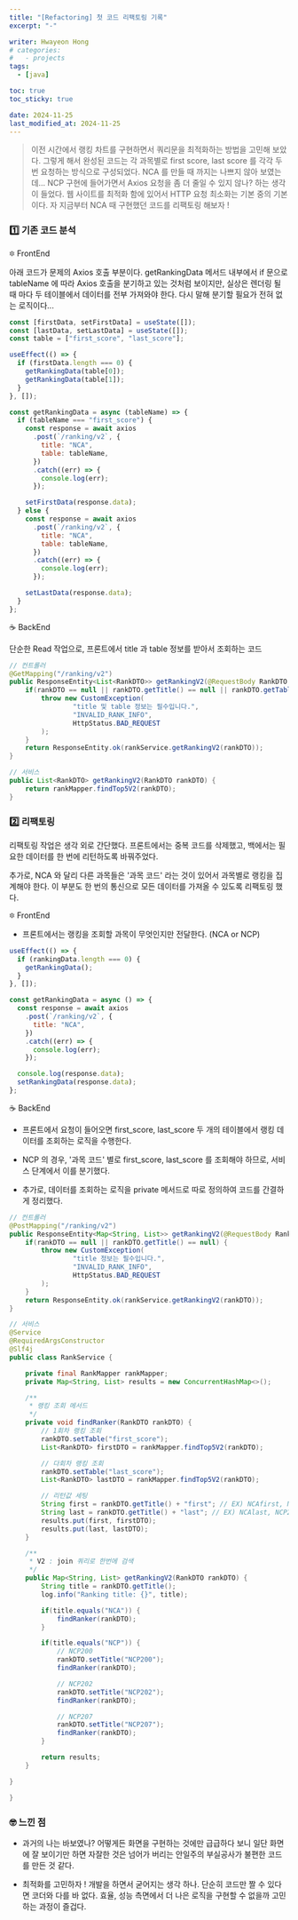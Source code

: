 ```yaml
---
title: "[Refactoring] 첫 코드 리팩토링 기록"
excerpt: "-"

writer: Hwayeon Hong
# categories:
#   - projects
tags:
  - [java]

toc: true
toc_sticky: true

date: 2024-11-25
last_modified_at: 2024-11-25
---
```


> 이전 시간에서 랭킹 차트를 구현하면서 쿼리문을 최적화하는 방법을 고민해 보았다. 그렇게 해서 완성된 코드는 각 과목별로 first score, last score 를 각각 두 번 요청하는 방식으로 구성되었다. NCA 를 만들 때 까지는 나쁘지 않아 보였는데... NCP 구현에 들어가면서 Axios 요청을 좀 더 줄일 수 있지 않나? 하는 생각이 들었다. 웹 사이트를 최적화 함에 있어서 HTTP 요청 최소화는 기본 중의 기본이다. 자 지금부터 NCA 때 구현했던 코드를 리팩토링 해보자 !

### 1️⃣ 기존 코드 분석

🔯 FrontEnd

아래 코드가 문제의 Axios 호출 부분이다. getRankingData 메서드 내부에서 if 문으로 tableName 에 따라 Axios 호출을 분기하고 있는 것처럼 보이지만, 실상은 렌더링 될 때 마다 두 테이블에서 데이터를 전부 가져와야 한다. 다시 말해 분기할 필요가 전혀 없는 로직이다...

```javascript
const [firstData, setFirstData] = useState([]);
const [lastData, setLastData] = useState([]);
const table = ["first_score", "last_score"];

useEffect(() => {
  if (firstData.length === 0) {
    getRankingData(table[0]);
    getRankingData(table[1]);
  }
}, []);

const getRankingData = async (tableName) => {
  if (tableName === "first_score") {
    const response = await axios
      .post(`/ranking/v2`, {
        title: "NCA",
        table: tableName,
      })
      .catch((err) => {
        console.log(err);
      });

    setFirstData(response.data);
  } else {
    const response = await axios
      .post(`/ranking/v2`, {
        title: "NCA",
        table: tableName,
      })
      .catch((err) => {
        console.log(err);
      });

    setLastData(response.data);
  }
};
```

☕️ BackEnd

단순한 Read 작업으로, 프론트에서 title 과 table 정보를 받아서 조회하는 코드

```java
// 컨트롤러
@GetMapping("/ranking/v2")
public ResponseEntity<List<RankDTO>> getRankingV2(@RequestBody RankDTO rankDTO) {
    if(rankDTO == null || rankDTO.getTitle() == null || rankDTO.getTable() == null) {
        throw new CustomException(
                "title 및 table 정보는 필수입니다.",
                "INVALID_RANK_INFO",
                HttpStatus.BAD_REQUEST
        );
    }
    return ResponseEntity.ok(rankService.getRankingV2(rankDTO));
}

// 서비스
public List<RankDTO> getRankingV2(RankDTO rankDTO) {
    return rankMapper.findTop5V2(rankDTO);
}
```

### 2️⃣ 리팩토링

리팩토링 작업은 생각 외로 간단했다. 프론트에서는 중복 코드를 삭제했고, 백에서는 필요한 데이터를 한 번에 리턴하도록 바꿔주었다.

추가로, NCA 와 달리 다른 과목들은 '과목 코드' 라는 것이 있어서 과목별로 랭킹을 집계해야 한다. 이 부분도 한 번의 통신으로 모든 데이터를 가져올 수 있도록 리팩토링 했다.

🔯 FrontEnd

- 프론트에서는 랭킹을 조회할 과목이 무엇인지만 전달한다. (NCA or NCP)

```javascript
useEffect(() => {
  if (rankingData.length === 0) {
    getRankingData();
  }
}, []);

const getRankingData = async () => {
  const response = await axios
    .post(`/ranking/v2`, {
      title: "NCA",
    })
    .catch((err) => {
      console.log(err);
    });

  console.log(response.data);
  setRankingData(response.data);
};
```

☕️ BackEnd

- 프론트에서 요청이 들어오면 first_score, last_score 두 개의 테이블에서 랭킹 데이터를 조회하는 로직을 수행한다.

- NCP 의 경우, '과목 코드' 별로 first_score, last_score 를 조회해야 하므로, 서비스 단계에서 이를 분기했다.

- 추가로, 데이터를 조회하는 로직을 private 메서드로 따로 정의하여 코드를 간결하게 정리했다.

```java
// 컨트롤러
@PostMapping("/ranking/v2")
public ResponseEntity<Map<String, List>> getRankingV2(@RequestBody RankDTO rankDTO) {
    if(rankDTO == null || rankDTO.getTitle() == null) {
        throw new CustomException(
                "title 정보는 필수입니다.",
                "INVALID_RANK_INFO",
                HttpStatus.BAD_REQUEST
        );
    }
    return ResponseEntity.ok(rankService.getRankingV2(rankDTO));
}

// 서비스
@Service
@RequiredArgsConstructor
@Slf4j
public class RankService {

    private final RankMapper rankMapper;
    private Map<String, List> results = new ConcurrentHashMap<>();

    /**
     * 랭킹 조회 메서드
     */
    private void findRanker(RankDTO rankDTO) {
        // 1회차 랭킹 조회
        rankDTO.setTable("first_score");
        List<RankDTO> firstDTO = rankMapper.findTop5V2(rankDTO);

        // 다회차 랭킹 조회
        rankDTO.setTable("last_score");
        List<RankDTO> lastDTO = rankMapper.findTop5V2(rankDTO);

        // 리턴값 세팅
        String first = rankDTO.getTitle() + "first"; // EX) NCAfirst, NCP200first
        String last = rankDTO.getTitle() + "last"; // EX) NCAlast, NCP200last
        results.put(first, firstDTO);
        results.put(last, lastDTO);
    }

    /**
     * V2 : join 쿼리로 한번에 검색
     */
    public Map<String, List> getRankingV2(RankDTO rankDTO) {
        String title = rankDTO.getTitle();
        log.info("Ranking title: {}", title);

        if(title.equals("NCA")) {
            findRanker(rankDTO);
        }

        if(title.equals("NCP")) {
            // NCP200
            rankDTO.setTitle("NCP200");
            findRanker(rankDTO);

            // NCP202
            rankDTO.setTitle("NCP202");
            findRanker(rankDTO);

            // NCP207
            rankDTO.setTitle("NCP207");
            findRanker(rankDTO);
        }

        return results;
    }

}

}
```

### 🤓 느낀 점

- 과거의 나는 바보였나? 어떻게든 화면을 구현하는 것에만 급급하다 보니 일단 화면에 잘 보이기만 하면 자잘한 것은 넘어가 버리는 안일주의 부실공사가 불편한 코드를 만든 것 같다.

- 최적화를 고민하자 ! 개발을 하면서 굳어지는 생각 하나. 단순히 코드만 짤 수 있다면 코더와 다를 바 없다. 효율, 성능 측면에서 더 나은 로직을 구현할 수 없을까 고민하는 과정이 즐겁다.
